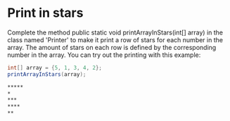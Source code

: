 
# Print in stars

Complete the method public static void printArrayInStars(int[] array) in the class named 'Printer' to make it print a row of stars for each number in the array. The amount of stars on each row is defined by the corresponding number in the array.
You can try out the printing with this example:

```java
int[] array = {5, 1, 3, 4, 2};
printArrayInStars(array);
```

```markdown
*****
*
***
****
**
```

